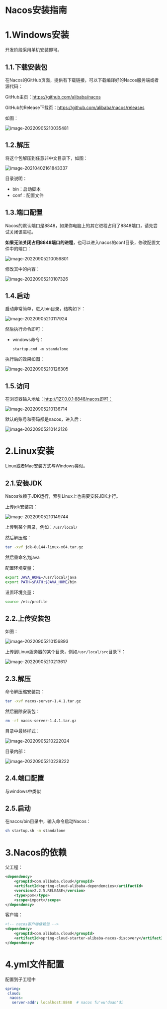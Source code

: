 # Nacos安装指南



# 1.Windows安装

开发阶段采用单机安装即可。

## 1.1.下载安装包

在Nacos的GitHub页面，提供有下载链接，可以下载编译好的Nacos服务端或者源代码：

GitHub主页：https://github.com/alibaba/nacos

GitHub的Release下载页：https://github.com/alibaba/nacos/releases

如图：

![image-20220905210035481](https://sm-1301822562.cos.ap-nanjing.myqcloud.com/myTypora/image-20220905210035481.png)





## 1.2.解压

将这个包解压到任意非中文目录下，如图：

![image-20210402161843337](assets/image-20210402161843337.png)

目录说明：

- bin：启动脚本
- conf：配置文件



## 1.3.端口配置

Nacos的默认端口是8848，如果你电脑上的其它进程占用了8848端口，请先尝试关闭该进程。

**如果无法关闭占用8848端口的进程**，也可以进入nacos的conf目录，修改配置文件中的端口：

![image-20220905210056801](https://sm-1301822562.cos.ap-nanjing.myqcloud.com/myTypora/image-20220905210056801.png)

修改其中的内容：

![image-20220905210107326](https://sm-1301822562.cos.ap-nanjing.myqcloud.com/myTypora/image-20220905210107326.png)



## 1.4.启动

启动非常简单，进入bin目录，结构如下：

![image-20220905210117924](https://sm-1301822562.cos.ap-nanjing.myqcloud.com/myTypora/image-20220905210117924.png)

然后执行命令即可：

- windows命令：

  ```
  startup.cmd -m standalone
  ```


执行后的效果如图：

![image-20220905210126305](https://sm-1301822562.cos.ap-nanjing.myqcloud.com/myTypora/image-20220905210126305.png)



## 1.5.访问

在浏览器输入地址：http://127.0.0.1:8848/nacos即可：

![image-20220905210136714](https://sm-1301822562.cos.ap-nanjing.myqcloud.com/myTypora/image-20220905210136714.png)

默认的账号和密码都是nacos，进入后：

![image-20220905210142126](https://sm-1301822562.cos.ap-nanjing.myqcloud.com/myTypora/image-20220905210142126.png)





# 2.Linux安装

Linux或者Mac安装方式与Windows类似。

## 2.1.安装JDK

Nacos依赖于JDK运行，索引Linux上也需要安装JDK才行。

上传jdk安装包：

![image-20220905210149744](https://sm-1301822562.cos.ap-nanjing.myqcloud.com/myTypora/image-20220905210149744.png)

上传到某个目录，例如：`/usr/local/`



然后解压缩：

```sh
tar -xvf jdk-8u144-linux-x64.tar.gz
```

然后重命名为java



配置环境变量：

```sh
export JAVA_HOME=/usr/local/java
export PATH=$PATH:$JAVA_HOME/bin
```

设置环境变量：

```sh
source /etc/profile
```





## 2.2.上传安装包

如图：

![image-20220905210156893](https://sm-1301822562.cos.ap-nanjing.myqcloud.com/myTypora/image-20220905210156893.png)



上传到Linux服务器的某个目录，例如`/usr/local/src`目录下：

![image-20220905210213617](https://sm-1301822562.cos.ap-nanjing.myqcloud.com/myTypora/image-20220905210213617.png)



## 2.3.解压

命令解压缩安装包：

```sh
tar -xvf nacos-server-1.4.1.tar.gz
```

然后删除安装包：

```sh
rm -rf nacos-server-1.4.1.tar.gz
```

目录中最终样式：

![image-20220905210222024](https://sm-1301822562.cos.ap-nanjing.myqcloud.com/myTypora/image-20220905210222024.png)

目录内部：

![image-20220905210228222](https://sm-1301822562.cos.ap-nanjing.myqcloud.com/myTypora/image-20220905210228222.png)



## 2.4.端口配置

与windows中类似



## 2.5.启动

在nacos/bin目录中，输入命令启动Nacos：

```sh
sh startup.sh -m standalone
```







# 3.Nacos的依赖

父工程：

```xml
<dependency>
    <groupId>com.alibaba.cloud</groupId>
    <artifactId>spring-cloud-alibaba-dependencies</artifactId>
    <version>2.2.5.RELEASE</version>
    <type>pom</type>
    <scope>import</scope>
</dependency>
```



客户端：

```xml
<!-- nacos客户端依赖包 -->
<dependency>
    <groupId>com.alibaba.cloud</groupId>
    <artifactId>spring-cloud-starter-alibaba-nacos-discovery</artifactId>
</dependency>

```



# 4.yml文件配置

配置到子工程中

```yaml
spring:
 cloud: 
  nacos:
   server-addr: localhost:8848  # nacos fu'wu'duan'di
```



